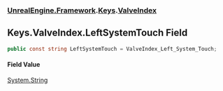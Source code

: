 ### [UnrealEngine.Framework](UnrealEngine_Framework.md 'UnrealEngine.Framework').[Keys](Keys.md 'UnrealEngine.Framework.Keys').[ValveIndex](Keys_ValveIndex.md 'UnrealEngine.Framework.Keys.ValveIndex')
## Keys.ValveIndex.LeftSystemTouch Field
```csharp
public const string LeftSystemTouch = ValveIndex_Left_System_Touch;
```
#### Field Value
[System.String](https://docs.microsoft.com/en-us/dotnet/api/System.String 'System.String')
